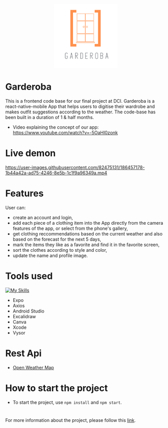 <p align="center">
  <a href="https://angelaherrig.github.io/garderoba-presentation/">
    <img src="./app/assets/Garderoba.png" alt="Gaderoba" width="200">
  </a>
</p>

# Garderoba
This is a frontend code base for our final project at DCI. 
Garderoba is a react-native-mobile App that helps users to digitise their wardrobe and makes outfit suggestions according to the weather. The code-base has been built in a duration of 1 & half months.  

- Video explaining the concept of our app: 
  https://www.youtube.com/watch?v=-5OaHI0zonk
  
# Live demon



https://user-images.githubusercontent.com/82475131/186457178-1b44a42a-ad75-4246-8e5b-1c1f9a96349a.mp4



# Features
User can:  
- create an account and login,  
- add each piece of a clothing item into the App directly from the camera features of the app, or select from the phone's gallery,
- get clothing reccommendations based on the current weather and also based on the forecast for the next 5 days,
- mark the items they like as a favorite and find it in the favorite screen,
- sort the clothes according to style and color,
- update the name and profile image. 

# Tools used
[![My Skills](https://skills.thijs.gg/icons?i=js,react,nodejs,figma&theme=light)](https://skills.thijs.gg)
- Expo 
- Axios
- Android Studio
- Excalidraw
- Canva
- Xcode
- Vysor  

# Rest Api
- [Open Weather Map](https://openweathermap.org/)

# How to start the project
- To start the project, use `npm install` and `npm start`.

#
For more information about the project, please follow this [link](https://github.com/AngelaHerrig/garderoba-presentation/blob/main/README.md).


